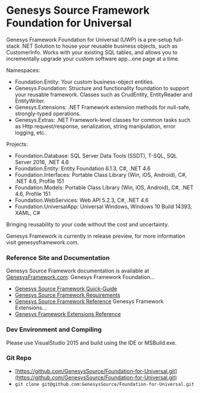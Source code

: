 # Genesys Source Framework Foundation for Universal
Genesys Framework Foundation for Universal (UWP) is a pre-setup full-stack .NET Solution to house your reusable business objects, such as CustomerInfo. 
Works with your existing SQL tables, and allows you to incrementally upgrade your custom software app...one page at a time.

Namespaces:
* Foundation.Entity: Your custom business-object entities.
* Genesys.Foundation: Structure and functionality foundation to support your reusable framework. Classes such as CrudEntity, EntityReader and EntityWriter.
* Genesys.Extensions: .NET Framework extension methods for null-safe, strongly-typed operations.
* Genesys.Extras: .NET Framework-level classes for common tasks such as Http request/response, serialization, string manipulation, error logging, etc.

Projects:
* Foundation.Database: SQL Server Data Tools (SSDT), T-SQL, SQL Server 2016, .NET 4.6 
* Foundation.Entity: Entity Foundation 6.1.3, C#, .NET 4.6 
* Foundation.Interfaces: Portable Class Library (Win, iOS, Android), C#, .NET 4.6, Profile 151 
* Foundation.Models: Portable Class Library (Win, iOS, Android), C#, .NET 4.6, Profile 151 
* Foundation.WebServices: Web API 5.2.3, C#, .NET 4.6 
* Foundation.UniversalApp: Universal Windows, Windows 10 Build 14393,  XAML, C#

Bringing reusability to your code without the cost and uncertainty.

Genesys Framework is currently in release preview, for more information visit genesysframework.com.

### Reference Site and Documentation
Genesys Source Framework documentation is available at [GenesysFramework.com](http://www.GenesysFramework.com):
Genesys Framework Foundation...
* [Genesys Source Framework Quick-Guide](http://docs.genesysframework.com/library/Genesys-Foundation-Quick-Guide.pdf)
* [Genesys Source Framework Requirements](http://docs.genesysframework.com/library/Genesys-Foundation-Requirements.pdf)
* [Genesys Source Framework Reference](http://docs.genesysframework.com/reference/Genesys-Foundation-Foundation)
Genesys Framework Extensions...
* [Genesys Framework Extensions Reference ](http://docs.genesysframework.com/reference/Genesys-Framework-Extensions-full)

### Dev Environment and Compiling
Please use VisualStudio 2015 and build using the IDE or MSBuild.exe.

### Git Repo
- [https://github.com/GenesysSource/Foundation-for-Universal.git](https://github.com/GenesysSource/Foundation-for-Universal.git)
- `git clone git@github.com:GenesysSource/Foundation-for-Universal.git`
